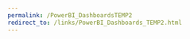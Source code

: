 ```yaml
---
permalink: /PowerBI_DashboardsTEMP2
redirect_to: /links/PowerBI_Dashboards_TEMP2.html
---
```

<!-- Content for the page (if any) goes here -->
